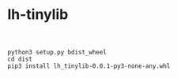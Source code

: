 # lh-tinylib
<br>
<br><code>python3 setup.py bdist_wheel</code>
<br><code>cd dist</code>
<br><code>pip3 install lh_tinylib-0.0.1-py3-none-any.whl</code>
